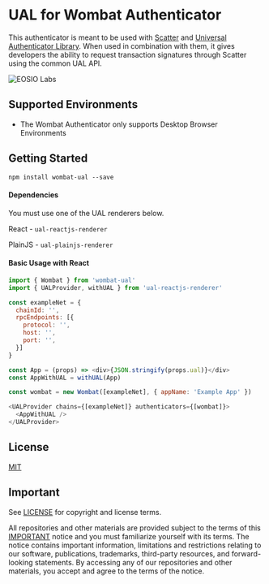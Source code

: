 # UAL for Wombat Authenticator

This authenticator is meant to be used with [Scatter](https://get-scatter.com/) and [Universal Authenticator Library](https://github.com/EOSIO/universal-authenticator-library). When used in combination with them, it gives developers the ability to request transaction signatures through Scatter using the common UAL API.

![EOSIO Labs](https://img.shields.io/badge/EOSIO-Labs-5cb3ff.svg)

## Supported Environments
- The Wombat Authenticator only supports Desktop Browser Environments

## Getting Started

`npm install wombat-ual --save`

#### Dependencies

You must use one of the UAL renderers below.

React - `ual-reactjs-renderer`


PlainJS - `ual-plainjs-renderer`


#### Basic Usage with React

```javascript
import { Wombat } from 'wombat-ual'
import { UALProvider, withUAL } from 'ual-reactjs-renderer'

const exampleNet = {
  chainId: '',
  rpcEndpoints: [{
    protocol: '',
    host: '',
    port: '',
  }]
}

const App = (props) => <div>{JSON.stringify(props.ual)}</div>
const AppWithUAL = withUAL(App)

const wombat = new Wombat([exampleNet], { appName: 'Example App' })

<UALProvider chains={[exampleNet]} authenticators={[wombat]}>
  <AppWithUAL />
</UALProvider>
```


## License

[MIT](https://github.com/EOSIO/ual-scatter/blob/develop/LICENSE)

## Important


See [LICENSE](./LICENSE) for copyright and license terms.

All repositories and other materials are provided subject to the terms of this [IMPORTANT](./IMPORTANT.md) notice and you must familiarize yourself with its terms.  The notice contains important information, limitations and restrictions relating to our software, publications, trademarks, third-party resources, and forward-looking statements.  By accessing any of our repositories and other materials, you accept and agree to the terms of the notice.
